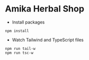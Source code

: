 # Amika Herbal Shop

- Install packages

```npm
npm install
```

- Watch Tailwind and TypeScript files

```npm
npm run tail-w
npm run tsc-w
```